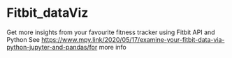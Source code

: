 # Fitbit_dataViz
Get more insights from your favourite fitness tracker using Fitbit API and Python
See https://www.mpy.link/2020/05/17/examine-your-fitbit-data-via-python-jupyter-and-pandas/for more info
